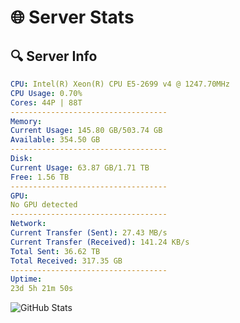 # 🌐 Server Stats
## 🔍 Server Info
```yaml
CPU: Intel(R) Xeon(R) CPU E5-2699 v4 @ 1247.70MHz
CPU Usage: 0.70%
Cores: 44P | 88T
-----------------------------------
Memory:
Current Usage: 145.80 GB/503.74 GB
Available: 354.50 GB
-----------------------------------
Disk:
Current Usage: 63.87 GB/1.71 TB
Free: 1.56 TB
-----------------------------------
GPU:
No GPU detected
-----------------------------------
Network:
Current Transfer (Sent): 27.43 MB/s
Current Transfer (Received): 141.24 KB/s
Total Sent: 36.62 TB
Total Received: 317.35 GB
-----------------------------------
Uptime:
23d 5h 21m 50s
```
![GitHub Stats](https://img.shields.io/badge/Updated-2025-03-31_02:44:39-blue)